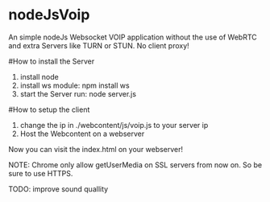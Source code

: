 # nodeJsVoip
An simple nodeJs Websocket VOIP application without the use of WebRTC and extra Servers like TURN or STUN. No client proxy!

#How to install the Server
1. install node
2. install ws module: npm install ws
3. start the Server run: node server.js

#How to setup the client
1. change the ip in ./webcontent/js/voip.js to your server ip
2. Host the Webcontent on a webserver

Now you can visit the index.html on your webserver!

NOTE: Chrome only allow getUserMedia on SSL servers from now on. So be sure to use HTTPS.

TODO: improve sound quallity
